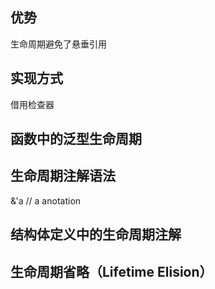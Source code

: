 ## 优势

生命周期避免了悬垂引用

## 实现方式

借用检查器

## 函数中的泛型生命周期

## 生命周期注解语法

&'a // a anotation

## 结构体定义中的生命周期注解

## 生命周期省略（Lifetime Elision）
